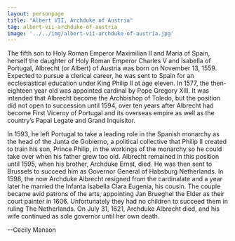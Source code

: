 ```yaml
---
layout: personpage
title: "Albert VII, Archduke of Austria"
tag: albert-vii-archduke-of-austria
image: '../../img/albert-vii-archduke-of-austria.jpg'
---
```


<p>The fifth son to Holy Roman Emperor Maximilian II and Maria of Spain, herself the daughter of Holy Roman Emperor Charles V and Isabella of Portugal, Albrecht (or Albert) of Austria was born on November 13, 1559. Expected to pursue a clerical career, he was sent to Spain for an ecclesiastical education under King Philip II at age eleven. In 1577, the then-eighteen year old was appointed cardinal by Pope Gregory XIII. It was intended that Albrecht become the Archbishop of Toledo, but the position did not open to succession until 1594, over ten years after Albrecht had become First Viceroy of Portugal and its overseas empire as well as the country’s Papal Legate and Grand Inquisitor.</p>
<p>In 1593, he left Portugal to take a leading role in the Spanish monarchy as the head of the Junta de Gobierno, a political collective that Philip II created to train his son, Prince Philip, in the workings of the monarchy so he could take over when his father grew too old. Albrecht remained in this position until 1595, when his brother, Archduke Ernst, died. He was then sent to Brussels to succeed him as Governor General of Habsburg Netherlands. In 1598, the now Archduke Albrecht resigned from the cardinalate and a year later he married the Infanta Isabella Clara Eugenia, his cousin. The couple became avid patrons of the arts, appointing Jan Brueghel the Elder as their court painter in 1606. Unfortunately they had no children to succeed them in ruling The Netherlands. On July 31, 1621, Archduke Albrecht died, and his wife continued as sole governor until her own death. </p>
<p>--Cecily Manson</p>